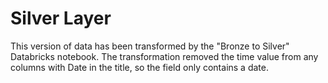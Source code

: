 # Silver Layer

This version of data has been transformed by the "Bronze to Silver" Databricks notebook. The transformation removed the time value from any columns with Date in the title, so the field only contains a date.

